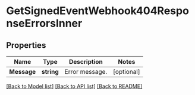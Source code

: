 # GetSignedEventWebhook404ResponseErrorsInner

## Properties

Name | Type | Description | Notes
------------ | ------------- | ------------- | -------------
**Message** | **string** | Error message. |[optional] 

[[Back to Model list]](../README.md#documentation-for-models) [[Back to API list]](../README.md#documentation-for-api-endpoints) [[Back to README]](../README.md)


